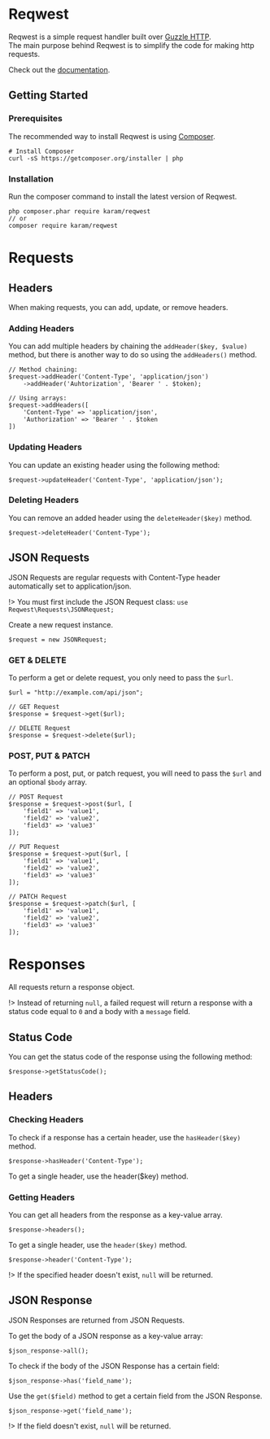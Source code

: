 # Reqwest

Reqwest is a simple request handler built over [Guzzle HTTP](https://github.com/guzzle/guzzle).<br>
The main purpose behind Reqwest is to simplify the code for making http requests.

Check out the [documentation](https://reqwest.karam.app).

## Getting Started

### Prerequisites

The recommended way to install Reqwest is using [Composer](https://getcomposer.org).<br>

```
# Install Composer
curl -sS https://getcomposer.org/installer | php
```

### Installation

Run the composer command to install the latest version of Reqwest.

```
php composer.phar require karam/reqwest
// or
composer require karam/reqwest
```

# Requests

## Headers

When making requests, you can add, update, or remove headers.<br>

### Adding Headers

You can add multiple headers by chaining the `addHeader($key, $value)` method, but there is another way to do so using the `addHeaders()` method.

```
// Method chaining:
$request->addHeader('Content-Type', 'application/json')
    ->addHeader('Auhtorization', 'Bearer ' . $token);

// Using arrays:
$request->addHeaders([
    'Content-Type' => 'application/json',
    'Authorization' => 'Bearer ' . $token
])
```

### Updating Headers

You can update an existing header using the following method:

```
$request->updateHeader('Content-Type', 'application/json');
```

### Deleting Headers

You can remove an added header using the `deleteHeader($key)` method.

```
$request->deleteHeader('Content-Type');
```

## JSON Requests

JSON Requests are regular requests with Content-Type header automatically set to application/json.

!> You must first include the JSON Request class: `use Reqwest\Requests\JSONRequest;`

Create a new request instance.
```
$request = new JSONRequest;
```

### GET & DELETE

To perform a get or delete request, you only need to pass the `$url`.

```
$url = "http://example.com/api/json";

// GET Request
$response = $request->get($url);

// DELETE Request
$response = $request->delete($url);
```

### POST, PUT & PATCH

To perform a post, put, or patch request, you will need to pass the `$url` and an optional `$body` array.

```
// POST Request
$response = $request->post($url, [
    'field1' => 'value1',
    'field2' => 'value2',
    'field3' => 'value3'
]);

// PUT Request
$response = $request->put($url, [
    'field1' => 'value1',
    'field2' => 'value2',
    'field3' => 'value3'
]);

// PATCH Request
$response = $request->patch($url, [
    'field1' => 'value1',
    'field2' => 'value2',
    'field3' => 'value3'
]);
```

# Responses

All requests return a response object.

!> Instead of returning `null`, a failed request will return a response with a status code equal to `0` and a body with a `message` field.

## Status Code

You can get the status code of the response using the following method:

```
$response->getStatusCode();
```

## Headers

### Checking Headers

To check if a response has a certain header, use the `hasHeader($key)` method.

```
$response->hasHeader('Content-Type');
```

To get a single header, use the header($key) method.

### Getting Headers

You can get all headers from the response as a key-value array.

```
$response->headers();
```

To get a single header, use the `header($key)` method.

```
$response->header('Content-Type');
```

!> If the specified header doesn't exist, `null` will be returned.

## JSON Response

JSON Responses are returned from JSON Requests.

To get the body of a JSON response as a key-value array:
```
$json_response->all();
```

To check if the body of the JSON Response has a certain field:
```
$json_response->has('field_name');
```

Use the `get($field)` method to get a certain field from the JSON Response.
```
$json_response->get('field_name');
```

!> If the field doesn't exist, `null` will be returned.


